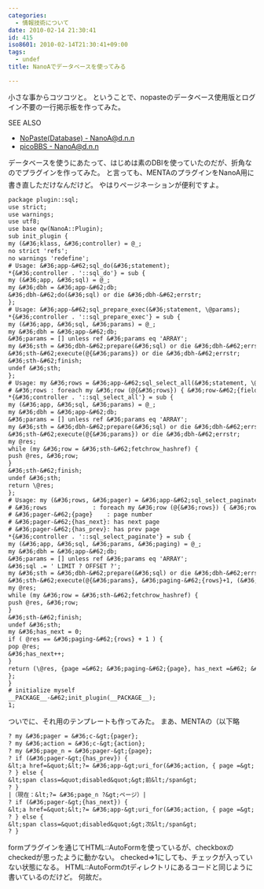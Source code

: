 ```yaml
---
categories:
  - 情報技術について
date: 2010-02-14 21:30:41
id: 415
iso8601: 2010-02-14T21:30:41+09:00
tags:
  - undef
title: NanoAでデータベースを使ってみる

---
```


小さな事からコツコツと。
ということで、nopasteのデータベース使用版とログイン不要の一行掲示板を作ってみた。
<div>
<p>SEE ALSO</p>
<ul>
<li><a href="http://www.nishimiyahara.net" target="_blank">NoPaste(Database) - NanoA@d.n.n</a></li>
<li><a href="http://www.nishimiyahara.net" target="_blank">picoBBS - NanoA@d.n.n</a></li>
</ul>
</div>


データベースを使うにあたって、はじめは素のDBIを使っていたのだが、折角なのでプラグインを作ってみた。
&#133;と言っても、MENTAのプラグインをNanoA用に書き直しただけなんだけど。
やはりページネーションが便利ですよ。
```default
package plugin::sql;
use strict;
use warnings;
use utf8;
use base qw(NanoA::Plugin);
sub init_plugin {
my (&#36;klass, &#36;controller) = @_;
no strict 'refs';
no warnings 'redefine';
# Usage: &#36;app-&#62;sql_do(&#36;statement);
*{&#36;controller . '::sql_do'} = sub {
my (&#36;app, &#36;sql) = @_;
my &#36;dbh = &#36;app-&#62;db;
&#36;dbh-&#62;do(&#36;sql) or die &#36;dbh-&#62;errstr;
};
# Usage: &#36;app-&#62;sql_prepare_exec(&#36;statement, \@params);
*{&#36;controller . '::sql_prepare_exec'} = sub {
my (&#36;app, &#36;sql, &#36;params) = @_;
my &#36;dbh = &#36;app-&#62;db;
&#36;params = [] unless ref &#36;params eq 'ARRAY';
my &#36;sth = &#36;dbh-&#62;prepare(&#36;sql) or die &#36;dbh-&#62;errstr;
&#36;sth-&#62;execute(@{&#36;params}) or die &#36;dbh-&#62;errstr;
&#36;sth-&#62;finish;
undef &#36;sth;
};
# Usage: my &#36;rows = &#36;app-&#62;sql_select_all(&#36;statement, \@params);
# &#36;rows : foreach my &#36;row (@{&#36;rows}) { &#36;row-&#62;{field} }
*{&#36;controller . '::sql_select_all'} = sub {
my (&#36;app, &#36;sql, &#36;params) = @_;
my &#36;dbh = &#36;app-&#62;db;
&#36;params = [] unless ref &#36;params eq 'ARRAY';
my &#36;sth = &#36;dbh-&#62;prepare(&#36;sql) or die &#36;dbh-&#62;errstr;
&#36;sth-&#62;execute(@{&#36;params}) or die &#36;dbh-&#62;errstr;
my @res;
while (my &#36;row = &#36;sth-&#62;fetchrow_hashref) {
push @res, &#36;row;
}
&#36;sth-&#62;finish;
undef &#36;sth;
return \@res;
};
# Usage: my (&#36;rows, &#36;pager) = &#36;app-&#62;sql_select_paginate(&#36;statement, \@params, { page =&#62; num_of_page, rows =&#62; num_of_rows });
# &#36;rows             : foreach my &#36;row (@{&#36;rows}) { &#36;row-&#62;{field} }
# &#36;pager-&#62;{page}    : page number
# &#36;pager-&#62;{has_next}: has next page
# &#36;pager-&#62;{has_prev}: has prev page
*{&#36;controller . '::sql_select_paginate'} = sub {
my (&#36;app, &#36;sql, &#36;params, &#36;paging) = @_;
my &#36;dbh = &#36;app-&#62;db;
&#36;params = [] unless ref &#36;params eq 'ARRAY';
&#36;sql .= ' LIMIT ? OFFSET ?';
my &#36;sth = &#36;dbh-&#62;prepare(&#36;sql) or die &#36;dbh-&#62;errstr;
&#36;sth-&#62;execute(@{&#36;params}, &#36;paging-&#62;{rows}+1, (&#36;paging-&#62;{page}-1)*&#36;paging-&#62;{rows}) or die &#36;dbh-&#62;errstr;
my @res;
while (my &#36;row = &#36;sth-&#62;fetchrow_hashref) {
push @res, &#36;row;
}
&#36;sth-&#62;finish;
undef &#36;sth;
my &#36;has_next = 0;
if ( @res == &#36;paging-&#62;{rows} + 1 ) {
pop @res;
&#36;has_next++;
}
return (\@res, {page =&#62; &#36;paging-&#62;{page}, has_next =&#62; &#36;has_next, has_prev =&#62; (&#36;paging-&#62;{page} != 1) ? 1 : 0});
};
}
# initialize myself
__PACKAGE__-&#62;init_plugin(__PACKAGE__);
1;
```
ついでに、それ用のテンプレートも作ってみた。
まあ、MENTAの（以下略
```default
? my &#36;pager = &#36;c-&gt;{pager};
? my &#36;action = &#36;c-&gt;{action};
? my &#36;page_n = &#36;pager-&gt;{page};
? if (&#36;pager-&gt;{has_prev}) {
&lt;a href=&quot;&lt;?= &#36;app-&gt;uri_for(&#36;action, { page =&gt; &#36;page_n - 1 }) ?&gt;&quot; rel=&quot;prev&quot;&gt;前&lt;/a&gt;
? } else {
&lt;span class=&quot;disabled&quot;&gt;前&lt;/span&gt;
? }
|（現在：&lt;?= &#36;page_n ?&gt;ページ）|
? if (&#36;pager-&gt;{has_next}) {
&lt;a href=&quot;&lt;?= &#36;app-&gt;uri_for(&#36;action, { page =&gt; &#36;page_n + 1 }) ?&gt;&quot; rel=&quot;next&quot;&gt;次&lt;/a&gt;
? } else {
&lt;span class=&quot;disabled&quot;&gt;次&lt;/span&gt;
? }
```
formプラグインを通じてHTML::AutoFormを使っているが、checkboxのcheckedが思ったように動かない。
checked=>1にしても、チェックが入っていない状態になる。
HTML::AutoFormのtディレクトリにあるコードと同じように書いているのだけど。
何故だ&#133;。
    	